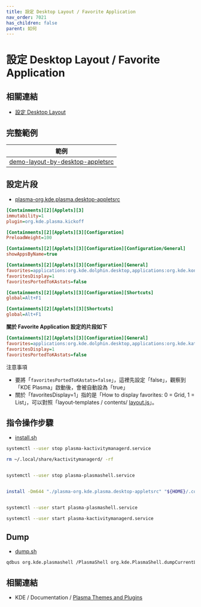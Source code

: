 ```yaml
---
title: 設定 Desktop Layout / Favorite Application
nav_order: 7021
has_children: false
parent: 如何
---
```



# 設定 Desktop Layout / Favorite Application


## 相關連結

* [設定 Desktop Layout](https://samwhelp.github.io/note-about-kde/read/howto/config-desktop-layout-by-command.html)


## 完整範例

| 範例 |
| --- |
| [demo-layout-by-desktop-appletsrc](https://github.com/samwhelp/note-about-kde/tree/gh-pages/_demo/howto/demo-layout-config/demo-layout-by-desktop-appletsrc) |


## 設定片段

* [plasma-org.kde.plasma.desktop-appletsrc](https://github.com/samwhelp/note-about-kde/blob/gh-pages/_demo/howto/demo-layout-config/demo-layout-by-desktop-appletsrc/plasma-org.kde.plasma.desktop-appletsrc#L68-L87)

``` ini
[Containments][2][Applets][3]
immutability=1
plugin=org.kde.plasma.kickoff

[Containments][2][Applets][3][Configuration]
PreloadWeight=100

[Containments][2][Applets][3][Configuration][Configuration/General]
showAppsByName=true

[Containments][2][Applets][3][Configuration][General]
favorites=applications:org.kde.dolphin.desktop,applications:org.kde.konsole.desktop,applications:sublime_text.desktop,applications:org.kde.kate.desktop,preferred://browser,applications:systemsettings.desktop,applications:org.kde.discover.desktop,applications:pcmanfm-qt.desktop,applications:sakura.desktop
favoritesDisplay=1
favoritesPortedToKAstats=false

[Containments][2][Applets][3][Configuration][Shortcuts]
global=Alt+F1

[Containments][2][Applets][3][Shortcuts]
global=Alt+F1
```

**關於 Favorite Application 設定的片段如下**

``` ini
[Containments][2][Applets][3][Configuration][General]
favorites=applications:org.kde.dolphin.desktop,applications:org.kde.kate.desktop,preferred://browser,applications:systemsettings.desktop,applications:org.kde.discover.desktop,applications:pcmanfm-qt.desktop,applications:org.kde.konsole.desktop,applications:sublime_text.desktop,applications:sakura.desktop
favoritesDisplay=1
favoritesPortedToKAstats=false
```

注意事項

* 要將「`favoritesPortedToKAstats=false`」，這裡先設定「false」，觀察到「KDE Plasma」啟動後，會被自動設為「true」
* 關於「favoritesDisplay=1」指的是「How to display favorites: 0 = Grid, 1 = List」，可以對照「layout-templates / contents/ [layout.js](https://github.com/samwhelp/note-about-kde/blob/gh-pages/_demo/howto/demo-layout-templates/basic-center-panel/asset/overlay/usr/share/plasma/layout-templates/org.basic.desktop.CenterPanel/contents/layout.js)」。


## 指令操作步驟

* [install.sh](https://github.com/samwhelp/note-about-kde/blob/gh-pages/_demo/howto/demo-layout-config/demo-layout-by-desktop-appletsrc/install.sh#L1-L17)

``` sh
systemctl --user stop plasma-kactivitymanagerd.service

rm ~/.local/share/kactivitymanagerd/ -rf


systemctl --user stop plasma-plasmashell.service


install -Dm644 "./plasma-org.kde.plasma.desktop-appletsrc" "${HOME}/.config/plasma-org.kde.plasma.desktop-appletsrc"


systemctl --user start plasma-plasmashell.service

systemctl --user start plasma-kactivitymanagerd.service
```


## Dump

* [dump.sh](https://github.com/samwhelp/note-about-kde/blob/gh-pages/_demo/howto/demo-layout-config/demo-layout-by-desktop-appletsrc/dump.sh)

``` sh
qdbus org.kde.plasmashell /PlasmaShell org.kde.PlasmaShell.dumpCurrentLayoutJS
```


## 相關連結

* KDE / Documentation / [Plasma Themes and Plugins](https://develop.kde.org/docs/plasma/)
